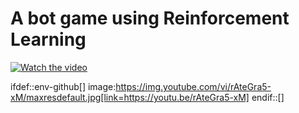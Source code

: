 # A bot game using Reinforcement Learning

[![Watch the video](https://img.youtube.com/vi/j_JrQBshXaM/maxresdefault.jpg)](https://www.youtube.com/watch?v=j_JrQBshXaM&ab_channel=AlexPetrenko)

ifdef::env-github[]
image:https://img.youtube.com/vi/rAteGra5-xM/maxresdefault.jpg[link=https://youtu.be/rAteGra5-xM]
endif::[]

